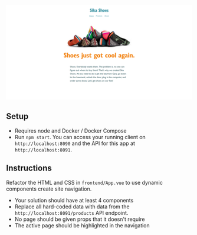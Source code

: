 ![Video search](sika-shoes.png)

## Setup

* Requires node and Docker / Docker Compose
* Run `npm start`. You can access your running client on `http://localhost:8090` and the API for this app at `http://localhost:8091`.

## Instructions

Refactor the HTML and CSS in `frontend/App.vue` to use dynamic components create site navigation.

* Your solution should have at least 4 components
* Replace all hard-coded data with data from the `http://localhost:8091/products` API endpoint.
* No page should be given props that it doesn't require
* The active page should be highlighted in the navigation
